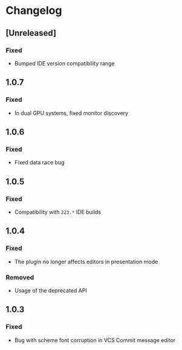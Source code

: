 # Changelog

## [Unreleased]
### Fixed
- Bumped IDE version compatibility range

## 1.0.7
### Fixed
- In dual GPU systems, fixed monitor discovery

## 1.0.6
### Fixed
- Fixed data race bug

## 1.0.5
### Fixed
- Compatibility with `223.*` IDE builds

## 1.0.4
### Fixed
- The plugin no longer affects editors in presentation mode

### Removed
- Usage of the deprecated API

## 1.0.3
### Fixed
- Bug with scheme font corruption in VCS Commit message editor

